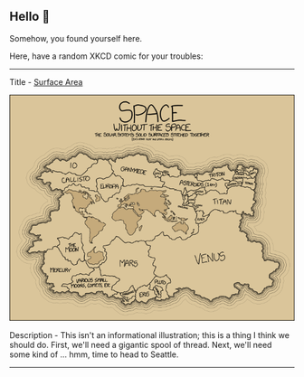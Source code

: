 ## Hello 👀

Somehow, you found yourself here.

Here, have a random XKCD comic for your troubles:

-----------------------------------

Title - [Surface Area](https://xkcd.com/1389)

![Surface Area](./random_comic.png)

Description - This isn't an informational illustration; this is a thing I think we should do. First, we'll need a gigantic spool of thread. Next, we'll need some kind of ... hmm, time to head to Seattle.

-----------------------------------